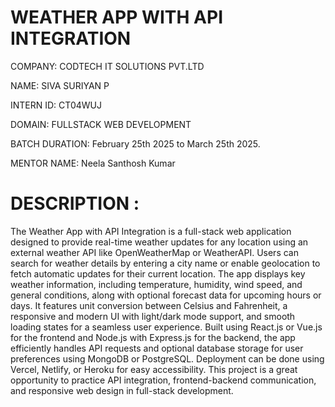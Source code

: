 # WEATHER APP WITH API INTEGRATION
COMPANY: CODTECH IT SOLUTIONS PVT.LTD

NAME: SIVA SURIYAN P

INTERN ID: CT04WUJ

DOMAIN: FULLSTACK WEB DEVELOPMENT

BATCH DURATION: February 25th 2025 to March 25th 2025.

MENTOR NAME: Neela Santhosh Kumar

# DESCRIPTION :
The Weather App with API Integration is a full-stack web application designed to provide real-time weather updates for any location using an external weather API like OpenWeatherMap or WeatherAPI. Users can search for weather details by entering a city name or enable geolocation to fetch automatic updates for their current location. The app displays key weather information, including temperature, humidity, wind speed, and general conditions, along with optional forecast data for upcoming hours or days. It features unit conversion between Celsius and Fahrenheit, a responsive and modern UI with light/dark mode support, and smooth loading states for a seamless user experience. Built using React.js or Vue.js for the frontend and Node.js with Express.js for the backend, the app efficiently handles API requests and optional database storage for user preferences using MongoDB or PostgreSQL. Deployment can be done using Vercel, Netlify, or Heroku for easy accessibility. This project is a great opportunity to practice API integration, frontend-backend communication, and responsive web design in full-stack development.
